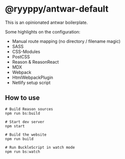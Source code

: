 # @ryyppy/antwar-default

This is an opinionated antwar boilerplate.

Some highlights on the configuration:
- Manual route mapping (no directory / filename magic)
- SASS
- CSS-Modules
- PostCSS
- Reason & ReasonReact
- MDX
- Webpack
- HtmlWebpackPlugin
- Netlify setup script

## How to use

```
# Build Reason sources
npm run bs:build

# Start dev server
npm start

# Build the website
npm run build

# Run BuckleScript in watch mode
npm run bs:watch

```





